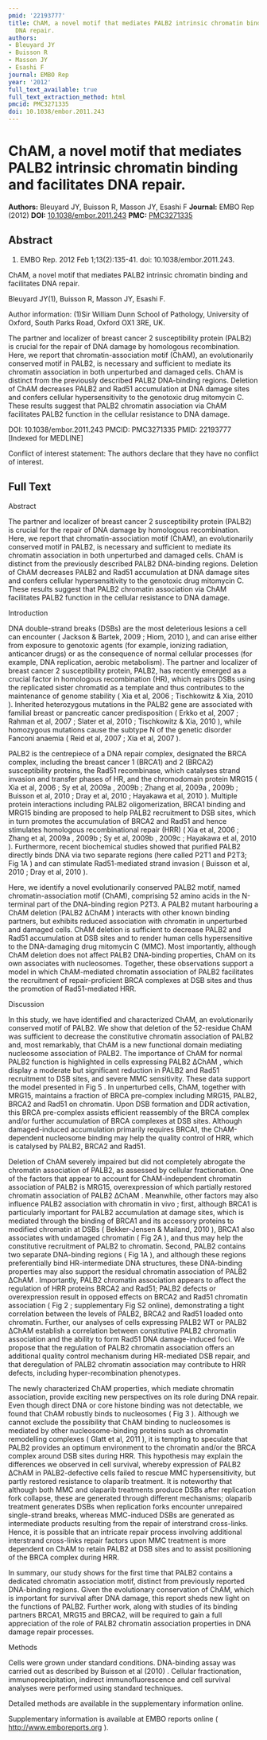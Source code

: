 ```yaml
---
pmid: '22193777'
title: ChAM, a novel motif that mediates PALB2 intrinsic chromatin binding and facilitates
  DNA repair.
authors:
- Bleuyard JY
- Buisson R
- Masson JY
- Esashi F
journal: EMBO Rep
year: '2012'
full_text_available: true
full_text_extraction_method: html
pmcid: PMC3271335
doi: 10.1038/embor.2011.243
---
```


# ChAM, a novel motif that mediates PALB2 intrinsic chromatin binding and facilitates DNA repair.
**Authors:** Bleuyard JY, Buisson R, Masson JY, Esashi F
**Journal:** EMBO Rep (2012)
**DOI:** [10.1038/embor.2011.243](https://doi.org/10.1038/embor.2011.243)
**PMC:** [PMC3271335](https://www.ncbi.nlm.nih.gov/pmc/articles/PMC3271335/)

## Abstract

1. EMBO Rep. 2012 Feb 1;13(2):135-41. doi: 10.1038/embor.2011.243.

ChAM, a novel motif that mediates PALB2 intrinsic chromatin binding and 
facilitates DNA repair.

Bleuyard JY(1), Buisson R, Masson JY, Esashi F.

Author information:
(1)Sir William Dunn School of Pathology, University of Oxford, South Parks Road, 
Oxford OX1 3RE, UK.

The partner and localizer of breast cancer 2 susceptibility protein (PALB2) is 
crucial for the repair of DNA damage by homologous recombination. Here, we 
report that chromatin-association motif (ChAM), an evolutionarily conserved 
motif in PALB2, is necessary and sufficient to mediate its chromatin association 
in both unperturbed and damaged cells. ChAM is distinct from the previously 
described PALB2 DNA-binding regions. Deletion of ChAM decreases PALB2 and Rad51 
accumulation at DNA damage sites and confers cellular hypersensitivity to the 
genotoxic drug mitomycin C. These results suggest that PALB2 chromatin 
association via ChAM facilitates PALB2 function in the cellular resistance to 
DNA damage.

DOI: 10.1038/embor.2011.243
PMCID: PMC3271335
PMID: 22193777 [Indexed for MEDLINE]

Conflict of interest statement: The authors declare that they have no conflict 
of interest.

## Full Text

Abstract

The partner and localizer of breast cancer 2 susceptibility protein (PALB2) is crucial for the repair of DNA damage by homologous recombination. Here, we report that chromatin-association motif (ChAM), an evolutionarily conserved motif in PALB2, is necessary and sufficient to mediate its chromatin association in both unperturbed and damaged cells. ChAM is distinct from the previously described PALB2 DNA-binding regions. Deletion of ChAM decreases PALB2 and Rad51 accumulation at DNA damage sites and confers cellular hypersensitivity to the genotoxic drug mitomycin C. These results suggest that PALB2 chromatin association via ChAM facilitates PALB2 function in the cellular resistance to DNA damage.

Introduction

DNA double-strand breaks (DSBs) are the most deleterious lesions a cell can encounter ( Jackson & Bartek, 2009 ; Hiom, 2010 ), and can arise either from exposure to genotoxic agents (for example, ionizing radiation, anticancer drugs) or as the consequence of normal cellular processes (for example, DNA replication, aerobic metabolism). The partner and localizer of breast cancer 2 susceptibility protein, PALB2, has recently emerged as a crucial factor in homologous recombination (HR), which repairs DSBs using the replicated sister chromatid as a template and thus contributes to the maintenance of genome stability ( Xia et al, 2006 ; Tischkowitz & Xia, 2010 ). Inherited heterozygous mutations in the PALB2 gene are associated with familial breast or pancreatic cancer predisposition ( Erkko et al, 2007 ; Rahman et al, 2007 ; Slater et al, 2010 ; Tischkowitz & Xia, 2010 ), while homozygous mutations cause the subtype N of the genetic disorder Fanconi anaemia ( Reid et al, 2007 ; Xia et al, 2007 ).

PALB2 is the centrepiece of a DNA repair complex, designated the BRCA complex, including the breast cancer 1 (BRCA1) and 2 (BRCA2) susceptibility proteins, the Rad51 recombinase, which catalyses strand invasion and transfer phases of HR, and the chromodomain protein MRG15 ( Xia et al, 2006 ; Sy et al, 2009a , 2009b ; Zhang et al, 2009a , 2009b ; Buisson et al, 2010 ; Dray et al, 2010 ; Hayakawa et al, 2010 ). Multiple protein interactions including PALB2 oligomerization, BRCA1 binding and MRG15 binding are proposed to help PALB2 recruitment to DSB sites, which in turn promotes the accumulation of BRCA2 and Rad51 and hence stimulates homologous recombinational repair (HRR) ( Xia et al, 2006 ; Zhang et al, 2009a , 2009b ; Sy et al, 2009b , 2009c ; Hayakawa et al, 2010 ). Furthermore, recent biochemical studies showed that purified PALB2 directly binds DNA via two separate regions (here called P2T1 and P2T3; Fig 1A ) and can stimulate Rad51-mediated strand invasion ( Buisson et al, 2010 ; Dray et al, 2010 ).

Here, we identify a novel evolutionarily conserved PALB2 motif, named chromatin-association motif (ChAM), comprising 52 amino acids in the N-terminal part of the DNA-binding region P2T3. A PALB2 mutant harbouring a ChAM deletion (PALB2 ΔChAM ) interacts with other known binding partners, but exhibits reduced association with chromatin in unperturbed and damaged cells. ChAM deletion is sufficient to decrease PALB2 and Rad51 accumulation at DSB sites and to render human cells hypersensitive to the DNA-damaging drug mitomycin C (MMC). Most importantly, although ChAM deletion does not affect PALB2 DNA-binding properties, ChAM on its own associates with nucleosomes. Together, these observations support a model in which ChAM-mediated chromatin association of PALB2 facilitates the recruitment of repair-proficient BRCA complexes at DSB sites and thus the promotion of Rad51-mediated HRR.

Discussion

In this study, we have identified and characterized ChAM, an evolutionarily conserved motif of PALB2. We show that deletion of the 52-residue ChAM was sufficient to decrease the constitutive chromatin association of PALB2 and, most remarkably, that ChAM is a new functional domain mediating nucleosome association of PALB2. The importance of ChAM for normal PALB2 function is highlighted in cells expressing PALB2 ΔChAM , which display a moderate but significant reduction in PALB2 and Rad51 recruitment to DSB sites, and severe MMC sensitivity. These data support the model presented in Fig 5 . In unperturbed cells, ChAM, together with MRG15, maintains a fraction of BRCA pre-complex including MRG15, PALB2, BRCA2 and Rad51 on chromatin. Upon DSB formation and DDR activation, this BRCA pre-complex assists efficient reassembly of the BRCA complex and/or further accumulation of BRCA complexes at DSB sites. Although damaged-induced accumulation primarily requires BRCA1, the ChAM-dependent nucleosome binding may help the quality control of HRR, which is catalysed by PALB2, BRCA2 and Rad51.

Deletion of ChAM severely impaired but did not completely abrogate the chromatin association of PALB2, as assessed by cellular fractionation. One of the factors that appear to account for ChAM-independent chromatin association of PALB2 is MRG15, overexpression of which partially restored chromatin association of PALB2 ΔChAM . Meanwhile, other factors may also influence PALB2 association with chromatin in vivo ; first, although BRCA1 is particularly important for PALB2 accumulation at damage sites, which is mediated through the binding of BRCA1 and its accessory proteins to modified chromatin at DSBs ( Bekker-Jensen & Mailand, 2010 ), BRCA1 also associates with undamaged chromatin ( Fig 2A ), and thus may help the constitutive recruitment of PALB2 to chromatin. Second, PALB2 contains two separate DNA-binding regions ( Fig 1A ), and although these regions preferentially bind HR-intermediate DNA structures, these DNA-binding properties may also support the residual chromatin association of PALB2 ΔChAM . Importantly, PALB2 chromatin association appears to affect the regulation of HRR proteins BRCA2 and Rad51; PALB2 defects or overexpression result in opposed effects on BRCA2 and Rad51 chromatin association ( Fig 2 ; supplementary Fig S2 online), demonstrating a tight correlation between the levels of PALB2, BRCA2 and Rad51 loaded onto chromatin. Further, our analyses of cells expressing PALB2 WT or PALB2 ΔChAM establish a correlation between constitutive PALB2 chromatin association and the ability to form Rad51 DNA damage-induced foci. We propose that the regulation of PALB2 chromatin association offers an additional quality control mechanism during HR-mediated DSB repair, and that deregulation of PALB2 chromatin association may contribute to HRR defects, including hyper-recombination phenotypes.

The newly characterized ChAM properties, which mediate chromatin association, provide exciting new perspectives on its role during DNA repair. Even though direct DNA or core histone binding was not detectable, we found that ChAM robustly binds to nucleosomes ( Fig 3 ). Although we cannot exclude the possibility that ChAM binding to nucleosomes is mediated by other nucleosome-binding proteins such as chromatin remodelling complexes ( Glatt et al, 2011 ), it is tempting to speculate that PALB2 provides an optimum environment to the chromatin and/or the BRCA complex around DSB sites during HRR. This hypothesis may explain the differences we observed in cell survival, whereby expression of PALB2 ΔChAM in PALB2-defective cells failed to rescue MMC hypersensitivity, but partly restored resistance to olaparib treatment. It is noteworthy that although both MMC and olaparib treatments produce DSBs after replication fork collapse, these are generated through different mechanisms; olaparib treatment generates DSBs when replication forks encounter unrepaired single-strand breaks, whereas MMC-induced DSBs are generated as intermediate products resulting from the repair of interstrand cross-links. Hence, it is possible that an intricate repair process involving additional interstrand cross-links repair factors upon MMC treatment is more dependent on ChAM to retain PALB2 at DSB sites and to assist positioning of the BRCA complex during HRR.

In summary, our study shows for the first time that PALB2 contains a dedicated chromatin association motif, distinct from previously reported DNA-binding regions. Given the evolutionary conservation of ChAM, which is important for survival after DNA damage, this report sheds new light on the functions of PALB2. Further work, along with studies of its binding partners BRCA1, MRG15 and BRCA2, will be required to gain a full appreciation of the role of PALB2 chromatin association properties in DNA damage repair processes.

Methods

Cells were grown under standard conditions. DNA-binding assay was carried out as described by Buisson et al (2010) . Cellular fractionation, immunoprecipitation, indirect immunofluorescence and cell survival analyses were performed using standard techniques.

Detailed methods are available in the supplementary information online.

Supplementary information is available at EMBO reports online ( http://www.emboreports.org ).
